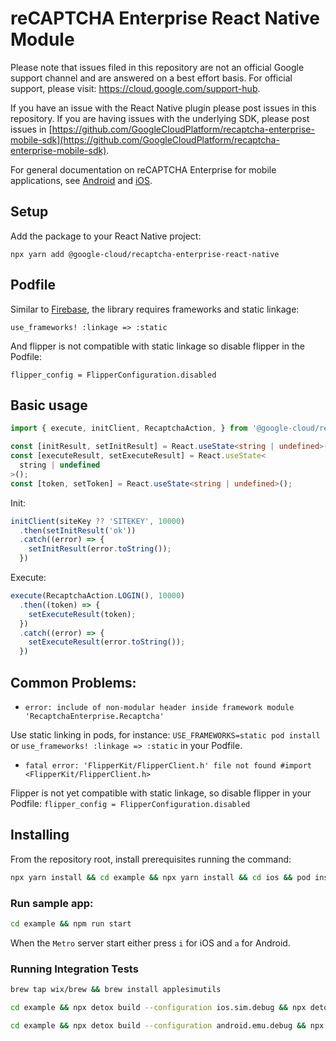 # reCAPTCHA Enterprise React Native Module

Please note that issues filed in this repository are not an official Google
support channel and are answered on a best effort basis. For official support,
please visit: https://cloud.google.com/support-hub.

If you have an issue with the React Native plugin please post issues in this
repository. If you are having issues with the underlying SDK, please post issues
in
[https://github.com/GoogleCloudPlatform/recaptcha-enterprise-mobile-sdk](https://github.com/GoogleCloudPlatform/recaptcha-enterprise-mobile-sdk).

For general documentation on reCAPTCHA Enterprise for mobile applications, see
[Android](https://cloud.google.com/recaptcha-enterprise/docs/instrument-android-apps)
and
[iOS](https://cloud.google.com/recaptcha-enterprise/docs/instrument-ios-apps).

## Setup

Add the package to your React Native project:

`npx yarn add @google-cloud/recaptcha-enterprise-react-native`

## Podfile

Similar to
[Firebase](https://rnfirebase.io/#altering-cocoapods-to-use-frameworks), the
library requires frameworks and static linkage:

`use_frameworks! :linkage => :static`

And flipper is not compatible with static linkage so disable flipper in the
Podfile:

`flipper_config = FlipperConfiguration.disabled`

## Basic usage

```typescript
import { execute, initClient, RecaptchaAction, } from '@google-cloud/recaptcha-enterprise-react-native';

const [initResult, setInitResult] = React.useState<string | undefined>();
const [executeResult, setExecuteResult] = React.useState<
  string | undefined
>();
const [token, setToken] = React.useState<string | undefined>();
```

Init:

```typescript
initClient(siteKey ?? 'SITEKEY', 10000)
  .then(setInitResult('ok'))
  .catch((error) => {
    setInitResult(error.toString());
  })
```

Execute:

```typescript
execute(RecaptchaAction.LOGIN(), 10000)
  .then((token) => {
    setExecuteResult(token);
  })
  .catch((error) => {
    setExecuteResult(error.toString());
  })
```

## Common Problems:

*   `error: include of non-modular header inside framework module 'RecaptchaEnterprise.Recaptcha'`

Use static linking in pods, for instance: `USE_FRAMEWORKS=static pod install` or
`use_frameworks! :linkage => :static` in your Podfile.

*   `fatal error: 'FlipperKit/FlipperClient.h' file not found #import
    <FlipperKit/FlipperClient.h>`

Flipper is not yet compatible with static linkage, so disable flipper in your
Podfile: `flipper_config = FlipperConfiguration.disabled`

## Installing

From the repository root, install prerequisites running the command:

```bash
npx yarn install && cd example && npx yarn install && cd ios && pod install
```

### Run sample app:

```bash
cd example && npm run start
```

When the `Metro` server start either press `i` for iOS and `a` for Android.

### Running Integration Tests

```bash
brew tap wix/brew && brew install applesimutils

cd example && npx detox build --configuration ios.sim.debug && npx detox test --configuration ios.sim.debug

cd example && npx detox build --configuration android.emu.debug && npx detox test --configuration android.emu.debug
```

